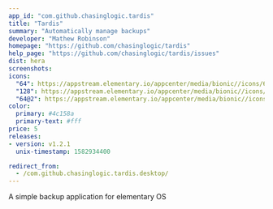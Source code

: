 ```yaml
---
app_id: "com.github.chasinglogic.tardis"
title: "Tardis"
summary: "Automatically manage backups"
developer: "Mathew Robinson"
homepage: "https://github.com/chasinglogic/tardis"
help_page: "https://github.com/chasinglogic/tardis/issues"
dist: hera
screenshots:
icons:
  "64": https://appstream.elementary.io/appcenter/media/bionic//icons/64x64/com.github.chasinglogic.tardis_com.github.chasinglogic.tardis.png
  "128": https://appstream.elementary.io/appcenter/media/bionic//icons/128x128/com.github.chasinglogic.tardis_com.github.chasinglogic.tardis.png
  "64@2": https://appstream.elementary.io/appcenter/media/bionic//icons/64x64@2/com.github.chasinglogic.tardis_com.github.chasinglogic.tardis.png
color:
  primary: #4c158a
  primary-text: #fff
price: 5
releases:
- version: v1.2.1
  unix-timestamp: 1582934400

redirect_from:
  - /com.github.chasinglogic.tardis.desktop/
---
```

<p>A simple backup application for elementary OS</p>
